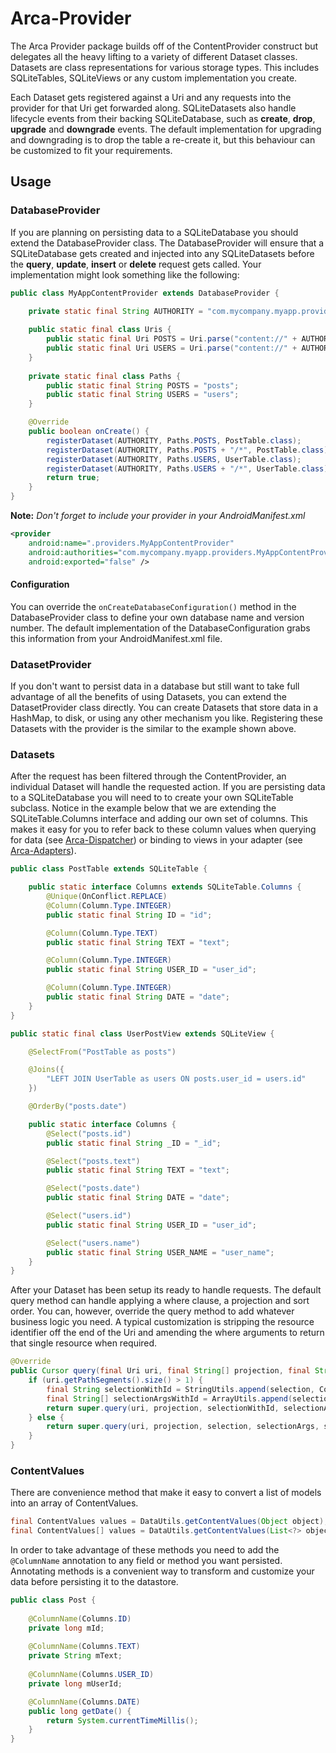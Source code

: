 # Arca-Provider

The Arca Provider package builds off of the ContentProvider construct but delegates all the heavy lifting to a variety of different Dataset classes. Datasets are class representations for various storage types. This includes SQLiteTables, SQLiteViews or any custom implementation you create.

Each Dataset gets registered against a Uri and any requests into the provider for that Uri get forwarded along. SQLiteDatasets also handle lifecycle events from their backing SQLiteDatabase, such as **create**, **drop**, **upgrade** and **downgrade** events. The default implementation for upgrading and downgrading is to drop the table a re-create it, but this behaviour can be customized to fit your requirements.

## Usage

### DatabaseProvider

If you are planning on persisting data to a SQLiteDatabase you should extend the DatabaseProvider class. The DatabaseProvider will ensure that a SQLiteDatabase gets created and injected into any SQLiteDatasets before the **query**, **update**, **insert** or **delete** request gets called. Your implementation might look something like the following:

```java
public class MyAppContentProvider extends DatabaseProvider {

	private static final String AUTHORITY = "com.mycompany.myapp.providers.MyAppContentProvider";
	
	public static final class Uris {
		public static final Uri POSTS = Uri.parse("content://" + AUTHORITY + "/" + Paths.POSTS);
		public static final Uri USERS = Uri.parse("content://" + AUTHORITY + "/" + Paths.USERS);
	}
	
	private static final class Paths {
		public static final String POSTS = "posts";
		public static final String USERS = "users";
	}

	@Override
	public boolean onCreate() {
		registerDataset(AUTHORITY, Paths.POSTS, PostTable.class);
		registerDataset(AUTHORITY, Paths.POSTS + "/*", PostTable.class);
		registerDataset(AUTHORITY, Paths.USERS, UserTable.class);
		registerDataset(AUTHORITY, Paths.USERS + "/*", UserTable.class);
		return true;
	}
}
```

**Note:** *Don't forget to include your provider in your AndroidManifest.xml*

```xml
<provider
	android:name=".providers.MyAppContentProvider"
	android:authorities="com.mycompany.myapp.providers.MyAppContentProvider"
	android:exported="false" />
```

#### Configuration

You can override the ```onCreateDatabaseConfiguration()``` method in the DatabaseProvider class to define your own database name and version number. The default implementation of the DatabaseConfiguration grabs this information from your AndroidManifest.xml file.

### DatasetProvider

If you don't want to persist data in a database but still want to take full advantage of all the benefits of using Datasets, you can extend the DatasetProvider class directly. You can create Datasets that store data in a HashMap, to disk, or using any other mechanism you like. Registering these Datasets with the provider is the similar to the example shown above.

### Datasets

After the request has been filtered through the ContentProvider, an individual Dataset will handle the requested action. If you are persisting data to a SQLiteDatabase you will need to to create your own SQLiteTable subclass. Notice in the example below that we are extending the SQLiteTable.Columns interface and adding our own set of columns. This makes it easy for you to refer back to these column values when querying for data (see [Arca-Dispatcher](../../arca-app/arca-dispatcher)) or binding to views in your adapter (see [Arca-Adapters](../../arca-app/arca-adapters)).

```java
public class PostTable extends SQLiteTable {

	public static interface Columns extends SQLiteTable.Columns {
		@Unique(OnConflict.REPLACE)
		@Column(Column.Type.INTEGER)
		public static final String ID = "id";

		@Column(Column.Type.TEXT)
		public static final String TEXT = "text";

		@Column(Column.Type.INTEGER)
		public static final String USER_ID = "user_id";

		@Column(Column.Type.INTEGER)
		public static final String DATE = "date";
	}
}
```

```java
public static final class UserPostView extends SQLiteView {

	@SelectFrom("PostTable as posts")

	@Joins({
		"LEFT JOIN UserTable as users ON posts.user_id = users.id"
	})

	@OrderBy("posts.date")

	public static interface Columns {
		@Select("posts.id")
		public static final String _ID = "_id";

		@Select("posts.text")
		public static final String TEXT = "text";

		@Select("posts.date")
		public static final String DATE = "date";

		@Select("users.id")
		public static final String USER_ID = "user_id";

		@Select("users.name")
		public static final String USER_NAME = "user_name";
	}
}
```

After your Dataset has been setup its ready to handle requests. The default query method can handle applying a where clause, a projection and sort order. You can, however, override the query method to add whatever business logic you need. A typical customization is stripping the resource identifier off the end of the Uri and amending the where arguments to return that single resource when required.

```java
@Override
public Cursor query(final Uri uri, final String[] projection, final String selection, final String[] selectionArgs, final String sortOrder) {
	if (uri.getPathSegments().size() > 1) { 
		final String selectionWithId = StringUtils.append(selection, Columns.ID + "=?", " AND ");
		final String[] selectionArgsWithId = ArrayUtils.append(selectionArgs, new String[] { uri.getLastPathSegment() });
		return super.query(uri, projection, selectionWithId, selectionArgsWithId, sortOrder);
	} else {
		return super.query(uri, projection, selection, selectionArgs, sortOrder);
	}
}
```

### ContentValues

There are convenience method that make it easy to convert a list of models into an array of ContentValues.

```java
final ContentValues values = DataUtils.getContentValues(Object object);
final ContentValues[] values = DataUtils.getContentValues(List<?> objects);
```

In order to take advantage of these methods you need to add the `@ColumnName` annotation to any field or method you want persisted. Annotating methods is a convenient way to transform and customize your data before persisting it to the datastore.

```java
public class Post {
	
	@ColumnName(Columns.ID)
	private long mId;
	
	@ColumnName(Columns.TEXT)
	private String mText;
	
	@ColumnName(Columns.USER_ID)
	private long mUserId;

	@ColumnName(Columns.DATE)
	public long getDate() {
		return System.currentTimeMillis();
	}
}
```

